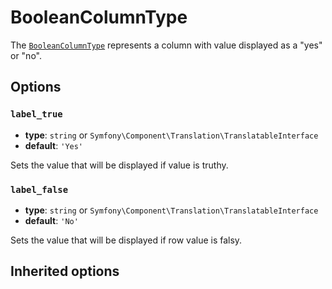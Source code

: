 <script setup>
    import ColumnTypeOptions from "./options/column.md";
</script>

# BooleanColumnType

The [`BooleanColumnType`](https://github.com/Kreyu/data-table-bundle/blob/main/src/Column/Type/NumberColumnType.php) represents a column with value displayed as a "yes" or "no".

## Options

### `label_true`

- **type**: `string` or `Symfony\Component\Translation\TranslatableInterface`
- **default**: `'Yes'`

Sets the value that will be displayed if value is truthy.

### `label_false`

- **type**: `string` or `Symfony\Component\Translation\TranslatableInterface`
- **default**: `'No'`

Sets the value that will be displayed if row value is falsy.

## Inherited options

<ColumnTypeOptions/>
